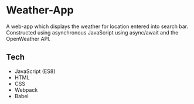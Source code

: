 # Weather-App
A web-app which displays the weather for location entered into search bar. Constructed using asynchronous JavaScript using async/await and the OpenWeather API.

## Tech 
- JavaScript (ES8)
- HTML 
- CSS 
- Webpack
- Babel 

## 